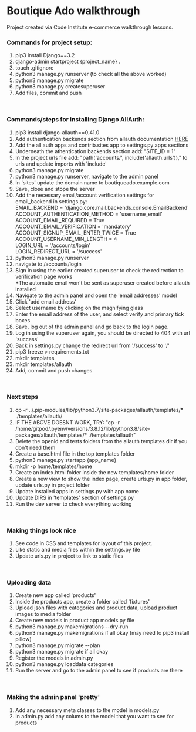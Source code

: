 # Boutique Ado walkthrough

Project created via Code Institute e-commerce walkthrough lessons.

### Commands for project setup:
<ol>
    <li>pip3 install Django==3.2</li>
    <li>django-admin startproject {project_name} .</li>
    <li>touch .gitignore</li>
    <li>python3 manage.py runserver (to check all the above worked)</li>
    <li>python3 manage.py migrate</li>
    <li>python3 manage.py createsuperuser</li>
    <li>Add files, commit and push</li>
</ol>
<br>

### Commands/steps for installing Django AllAuth:
<ol>
    <li>pip3 install django-allauth==0.41.0</li>
    <li>Add authentication backends section from allauth documentation <a href="https://django-allauth.readthedocs.io/en/latest/installation.html">HERE</a></li>
    <li>Add the all auth apps and contrib.sites app to settings.py apps sections</li>
    <li>Underneath the athentication backends section add: "SITE_ID = 1"</li>
    <li>In the project urls file add: "path('accounts/', include('allauth.urls'))," to urls and update imports with 'include'</li>
    <li>python3 manage.py migrate</li>
    <li>python3 manage.py runserver, navigate to the admin panel</li>
    <li>In 'sites' update the domain name to boutiqueado.example.com</li>
    <li>Save, close and stope the server</li>
    <li>Add the necessary email/account verification settings for email_backend in settings.py:<br>
         EMAIL_BACKEND = 'django.core.mail.backends.console.EmailBackend'<br>
         ACCOUNT_AUTHENTICATION_METHOD = 'username_email'<br>
         ACCOUNT_EMAIL_REQUIRED = True<br>
         ACCOUNT_EMAIL_VERIFICATION = 'mandatory'<br>
         ACCOUNT_SIGNUP_EMAIL_ENTER_TWICE = True<br>
         ACCOUNT_USERNAME_MIN_LENGTH = 4<br>
         LOGIN_URL = '/accounts/login'<br>
         LOGIN_REDIRECT_URL = '/success'<br>
    </li>
    <li>python3 manage.py runserver</li>
    <li>navigate to /accounts/login</li>
    <li>Sign in using the earlier created superuser to check the redirection to verification page works<br>
        *The automatic email won't be sent as superuser created before allauth installed    
    </li>
    <li>Navigate to the admin panel and open the 'email addresses' model</li>
    <li>Click 'add email address'</li>
    <li>Select username by clicking on the magnifying glass</li>
    <li>Enter the email address of the user, and select verify and primary tick boxes</li>
    <li>Save, log out of the admin panel and go back to the login page.</li>
    <li>Log in using the superuser again, you should be directed to 404 with url 'success'</li>
    <li>Back in settings.py change the redirect url from '/success' to '/'</li>
    <li>pip3 freeze > requirements.txt</li>
    <li>mkdir templates</li>
    <li>mkdir templates/allauth</li>
    <li>Add, commit and push changes</li>
</ol>
<br>

### Next steps
<ol>
    <li>cp -r ../.pip-modules/lib/python3.7/site-packages/allauth/templates/* ./templates/allauth/</li>
    <li>IF THE ABOVE DOESNT WORK, TRY: "cp -r /home/gitpod/.pyenv/versions/3.8.12/lib/python3.8/site-packages/allauth/templates/* ./templates/allauth"</li>
    <li>Delete the openid and tests folders from the allauth templates dir if you don't need them</li>
    <li>Create a base.html file in the top templates folder</li>
    <li>python3 manage.py startapp {app_name}</li>
    <li>mkdir -p home/templates/home</li>
    <li>Create an index.html folder inside the new templates/home folder</li>
    <li>Create a new view to show the index page, create urls.py in app folder, update urls.py in project folder</li>
    <li>Update installed apps in settings.py with app name</li>
    <li>Update DIRS in 'templates' section of settings.py</li>
    <li>Run the dev server to check everything working</li>
</ol>
<br>

### Making things look nice
<ol>
    <li>See code in CSS and templates for layout of this project.</li>
    <li>Like static and media files within the settings.py file</li>
    <li>Update urls.py in project to link to static files</li>
</ol>
<br>

### Uploading data
<ol>
    <li>Create new app called 'products'</li>
    <li>Inside the products app, create a folder called 'fixtures'</li>
    <li>Upload json files with categories and product data, upload product images to media folder</li>
    <li>Create new models in product app models.py file</li>
    <li>python3 manage.py makemigrations --dry-run</li>
    <li>python3 manage.py makemigrations if all okay (may need to pip3 install pillow)</li>
    <li>python3 manage.py migrate --plan</li>
    <li>python3 manage.py migrate if all okay</li>
    <li>Register the models in admin.py</li>
    <li>python3 manage.py loaddata categories</li>
    <li>Run the server and go to the admin panel to see if products are there</li>
</ol>
<br>

### Making the admin panel 'pretty'
<ol>
    <li>Add any necessary meta classes to the model in models.py</li>
    <li>In admin.py add any colums to the model that you want to see for products</li>
</ol>